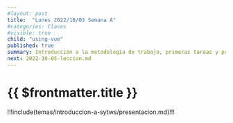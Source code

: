 ```yaml
---
#layout: post
title:  "Lunes 2022/10/03 Semana A"
#categories: Clases
#visible: true
child: "using-vue"
published: true
summary: Introducción a la metodología de trabajo, primeras tareas y prácticas, bibliografía, sistema de evaluación, TFA, etc.
next: 2022-10-05-leccion.md
---
```



# {{ $frontmatter.title }}

!!!include(temas/introduccion-a-sytws/presentacion.md)!!!



